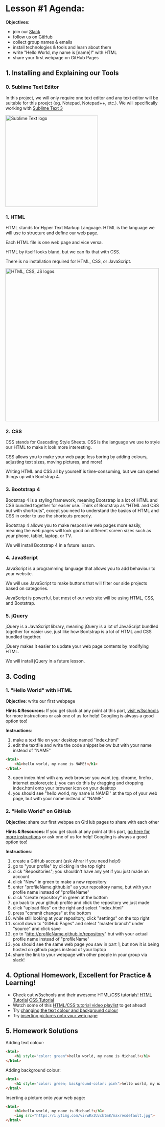 # Lesson #1 Agenda:

**Objectives**: 
- join our [Slack](https://uwcoffeencode.slack.com)
- follow us on [GitHub](https://github.com/UWCoffeeNCode/Lessons)
- collect group names & emails
- install technologies & tools and learn about them
- write "Hello World, my name is [name]!" with HTML
- share your first webpage on GitHub Pages

## 1. Installing and Explaining our Tools

### 0. Sublime Text Editor
In this project, we will only require one text editor and any text editor will be suitable for this proejct (eg. Notepad, Notepad++, etc.). We will specifically working with [Sublime Text 3](https://www.sublimetext.com/3)

<img src="https://upload.wikimedia.org/wikipedia/en/d/d2/Sublime_Text_3_logo.png" alt="Sublime Text logo" width="300px"/>

### 1. HTML
HTML stands for Hyper Text Markup Language. HTML is the language we will use to structure and define our web page. 

Each HTML file is one web page and vice versa.

HTML by itself looks bland, but we can fix that with CSS.

There is no installation required for HTML, CSS, or JavaScript. 

<img src="https://www.planet-source-code.com/vb/2010Redesign/images/LangugeHomePages/HTML5_CSS_JavaScript.png" alt="HTML, CSS, JS logos" width="500px"/>

### 2. CSS
CSS stands for Cascading Style Sheets. CSS is the language we use to style our HTML to make it look more interesting.

CSS allows you to make your web page less boring by adding colours, adjusting text sizes, moving pictures, and more!

Writing HTML and CSS all by yourself is time-consuming, but we can speed things up with Bootstrap 4.

### 3. Bootstrap 4
Bootstrap 4 is a styling framework, meaning Bootstrap is a lot of HTML and CSS bundled together for easier use. Think of Bootstrap as "HTML and CSS but with shortcuts", except you need to understand the basics of HTML and CSS in order to use the shortcuts properly.

Bootstrap 4 allows you to make responsive web pages more easily, meaning the web pages will look good on different screen sizes such as your phone, tablet, laptop, or TV.

We will install Bootstrap 4 in a future lesson.

### 4. JavaScript
JavaScript is a programming language that allows you to add behaviour to your website.

We will use JavaScript to make buttons that will filter our side projects based on categories.

JavaScript is powerful, but most of our web site will be using HTML, CSS, and Bootstrap.

### 5. jQuery
jQuery is a JavaScript library, meaning jQuery is a lot of JavaScript bundled together for easier use, just like how Bootstrap is a lot of HTML and CSS bundled together.

jQuery makes it easier to update your web page contents by modifying HTML.

We will install jQuery in a future lesson. 

## 3. Coding

### 1. "Hello World" with HTML
**Objective**: write our first webpage

**Hints & Resources**: If you get stuck at any point at this part, [visit w3schools](https://www.w3schools.com/html/default.asp) for more instructions or ask one of us for help! Googling is always a good option too!

**Instructions**:
1. make a text file on your desktop named "index.html"
2. edit the textfile and write the code snippet below but with your name instead of "NAME"
```html
<html>
	<h1>hello world, my name is NAME!</h1>
</html>
```
3. open index.html with any web browser you want (eg. chrome, firefox, internet explorer,etc.); you can do this by dragging and dropping index.html onto your browser icon on your desktop
4. you should see "hello world, my name is NAME!" at the top of your web page, but with your name instead of "NAME"

### 2. "Hello World" on GitHub
**Objective**: share our first webpae on GitHub pages to share with each other

**Hints & Resources**: If you get stuck at any point at this part, [go here for more instructions](https://pages.github.com/) or ask one of us for help! Googling is always a good option too!

**Instructions**:
1. create a GitHub account (ask Ahrar if you need help!)
2. go to "your profile" by clicking in the top right
3. click "Repositories"; you shouldn't have any yet if you just made an account
4. click "New" in green to make a new repository
5. enter "profileName.github.io" as your repository name, but with your profile name instead of "profileName"
6. click "create repository" in green at the bottom
7. go back to your github profile and click the repository we just made
8. click "upload files" on the right and select "index.html"
9. press "commit changes" at the bottom
10. while still looking at your repository, click "settings" on the top right
11. scroll down to "GitHub Pages" and select "master branch" under "source" and click save
12. go to "http://profileName.github.io/repository" but with your actual profile name instead of "profileName"
13. you should see the same web page you saw in part 1, but now it is being hosted on github pages instead of your laptop
14. share the link to your webpage with other people in your group via slack!

## 4. Optional Homework, Excellent for Practice & Learning!
- Check out w3schools and their awesome HTML/CSS tutorials!
[HTML Tutorial](https://www.w3schools.com/html/default.asp)
[CSS Tutorial](https://www.w3schools.com/css/default.asp)
- Watch some of this [HTML/CSS tutorial video playlist](https://www.youtube.com/watch?v=pm5OVxpul48&list=PL0eyrZgxdwhwNC5ppZo_dYGVjerQY3xYU&index=2) to get ahead!
- Try [changing the text colour and background colour](https://www.w3schools.com/html/html_colors.asp)
- Try [inserting pictures onto your web page](https://www.w3schools.com/html/html_images.asp)

## 5. Homework Solutions
Adding text colour:
```html
<html>
	<h1 style="color: green">hello world, my name is Michael!</h1>
</html>
```

Adding background colour:
```html
<html>
	<h1 style="color: green; background-color: pink">hello world, my name is Michael!</h1>
</html>
```

Inserting a picture onto your web page:
```html
<html>
	<h1>hello world, my name is Michael!</h1>
	<img src="https://i.ytimg.com/vi/wRx3Uvcktm8/maxresdefault.jpg">
</html>
```